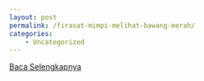 ```yaml
---
layout: post
permalink: /firasat-mimpi-melihat-bawang-merah/
categories:
    - Uncategorized
---
```


[Baca Selengkapnya](/05)